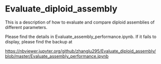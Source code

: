 # Evaluate_diploid_assembly
This is a description of how to evaluate and compare diploid assemblies of different parameters.

Please find the details in Evaluate_assembly_performance.ipynb. If it fails to display, please find the backup at 

https://nbviewer.jupyter.org/github/zhanglu295/Evaluate_diploid_assembly/blob/master/Evaluate_assembly_performance.ipynb
